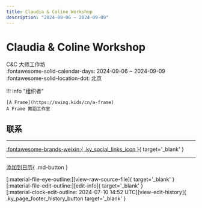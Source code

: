 ```yaml
---
title: Claudia & Coline Workshop
description: "2024-09-06 ~ 2024-09-09"
---
```


# Claudia & Coline Workshop 

C&C 大师工作坊  
:fontawesome-solid-calendar-days: 2024-09-06 ~ 2024-09-09  
:fontawesome-solid-location-dot: 北京  

!!! info "组织者"

    [A Frame](https://swing.kids/cn/a-frame)  
    A Frame 舞蹈工作室  

## 联系


---

 [:fontawesome-brands-weixin:{ .ky_social_links_icon }](https://mp.weixin.qq.com/s/sejIHbMSvxjj8KUrgikaYw){ target='_blank' }

---

[添加到日历](https://swing.news/ics/zh-Hans/2024/cn/claudia-n-coline-workshop-2024.ics){ .md-button }

<div class="ky_page_footer" markdown>
<div class="ky_page_footer_trailing" markdown="span">
[:material-file-eye-outline:][view-raw-source-file]{ target='_blank' }
[:material-file-edit-outline:][edit-info]{ target='_blank' }
</div>
<div class="ky_page_footer_leading" markdown="span">
[:material-clock-edit-outline: 2024-07-10 14:52 UTC][view-edit-history]{ .ky_page_footer_history_button target='_blank' }
</div>
</div>

[view-raw-source-file]: https://github.com/swingdance/events/blob/main/2024/cn/claudia-n-coline-workshop-2024.json "查看原始源文件"
[edit-info]: https://github.com/swingdance/events/issues/new?assignees=&labels=update+event&projects=&template=03-update_entity.yml&title=%5B2024%2Fcn%5D%20Claudia%20%26%20Coline%20Workshop&region=cn&year=2024&id=claudia-n-coline-workshop-2024&name=Claudia%20%26%20Coline%20Workshop&org_id=a-frame "编辑信息"

[view-edit-history]: https://github.com/swingdance/events/commits/main/2024/cn/claudia-n-coline-workshop-2024.json "查看编辑历史"
